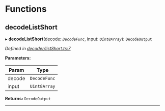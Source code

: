 

# Functions

<a id="decodelistshort"></a>

##  decodeListShort

▸ **decodeListShort**(decode: *`DecodeFunc`*, input: *`Uint8Array`*): `DecodeOutput`

*Defined in [decoder/listShort.ts:7](https://github.com/polkadot-js/common/blob/a9878a2/packages/util-rlp/src/decoder/listShort.ts#L7)*

**Parameters:**

| Param | Type |
| ------ | ------ |
| decode | `DecodeFunc` |
| input | `Uint8Array` |

**Returns:** `DecodeOutput`

___

